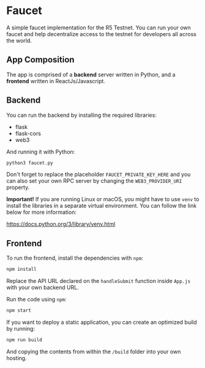 # Faucet

A simple faucet implementation for the R5 Testnet. You can run your own faucet and help decentralize access to the testnet for developers all across the world.

## App Composition

The app is comprised of a **backend** server written in Python, and a **frontend** written in ReactJs/Javascript.

## Backend

You can run the backend by installing the required libraries:

- flask
- flask-cors
- web3

And running it with Python:

```bash
python3 faucet.py
```

Don't forget to replace the placeholder `FAUCET_PRIVATE_KEY_HERE` and you can also set your own RPC server by changing the `WEB3_PROVIDER_URI` property.

**Important!** If you are running Linux or macOS, you might have to use `venv` to install the libraries in a separate virtual environment. You can follow the link below for more information:

https://docs.python.org/3/library/venv.html

## Frontend

To run the frontend, install the dependencies with `npm`:

```bash
npm install
```

Replace the API URL declared on the `handleSubmit` function inside `App.js` with your own backend URL.

Run the code using `npm`:

```bash
npm start
```

If you want to deploy a static application, you can create an optimized build by running:

```bash
npm run build
```

And copying the contents from within the `/build` folder into your own hosting.
